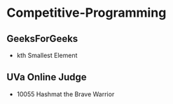 # Competitive-Programming
## GeeksForGeeks

- kth Smallest Element

## UVa Online Judge

- 10055 Hashmat the Brave Warrior
